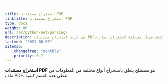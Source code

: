 ```yaml
---

title: استخراج مستندات PDF  
linktitle: استخراج مستندات PDF  
type: docs  
weight: 80  
url: /ar/python-net/parsing/  
description: هل تريد استخراج مستندات PDF؟ اكتشف طرقًا مختلفة لاستخراج بيانات PDF باستخدام Aspose.PDF لـ Python عبر .NET.  
lastmod: "2021-06-05"  
sitemap:  
    changefreq: "monthly"  
    priority: 0.7  
---
```


**استخراج مستندات PDF** هو مصطلح يتعلق باستخراج أنواع مختلفة من المعلومات من ملف PDF. تغطي هذه القسم كيفية: